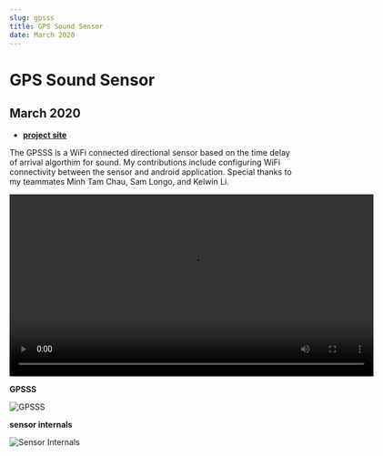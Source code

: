 ```yaml
---
slug: gpsss
title: GPS Sound Sensor
date: March 2020
---
```


# GPS Sound Sensor

## March 2020

- [**project site**](http://projects.eng.uci.edu/projects/2019-2020/gps-sound-sensor-rescue-assistance)

The GPSSS is a WiFi connected directional sensor based on the time delay of
arrival algorthim for sound. My contributions include configuring WiFi
connectivity between the sensor and android application. Special thanks to my
teammates Minh Tam Chau, Sam Longo, and Kelwin Li.

<video width="640" controls>
  <source src="/videos/gpsss_vid.mp4" type="video/mp4">
  Your browser does not support the video tag.
</video>

**GPSSS**

![GPSSS](/images/gpssss/1.webp)

**sensor internals**

![Sensor Internals](/images/gpssss/2.webp/)
